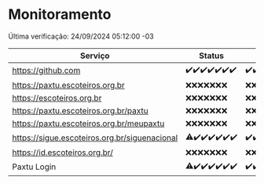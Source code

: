 # Monitoramento

Última verificação: 24/09/2024 05:12:00 -03

|Serviço|Status|Últimas 24h|
|---|---|---|
|https://github.com|<span title="2024-09-17: OK=24">✔️</span><span title="2024-09-18: OK=23">✔️</span><span title="2024-09-19: OK=23">✔️</span><span title="2024-09-20: OK=23">✔️</span><span title="2024-09-21: OK=23">✔️</span><span title="2024-09-22: OK=23">✔️</span><span title="2024-09-23: OK=8">✔️</span>|<span title="23/09/2024 06:09:00 -03 : 200">✔️</span><span title="23/09/2024 07:09:00 -03 : 200">✔️</span><span title="23/09/2024 08:07:00 -03 : 200">✔️</span><span title="23/09/2024 09:15:00 -03 : 200">✔️</span><span title="23/09/2024 10:17:00 -03 : 200">✔️</span><span title="23/09/2024 11:07:00 -03 : 200">✔️</span><span title="23/09/2024 12:08:00 -03 : 200">✔️</span><span title="23/09/2024 13:09:00 -03 : 200">✔️</span><span title="23/09/2024 14:07:00 -03 : 200">✔️</span><span title="23/09/2024 15:10:00 -03 : 200">✔️</span><span title="23/09/2024 16:06:00 -03 : 200">✔️</span><span title="23/09/2024 17:09:00 -03 : 200">✔️</span><span title="23/09/2024 18:07:00 -03 : 200">✔️</span><span title="23/09/2024 19:07:00 -03 : 200">✔️</span><span title="23/09/2024 20:07:00 -03 : 200">✔️</span><span title="23/09/2024 21:39:00 -03 : 200">✔️</span><span title="23/09/2024 23:11:00 -03 : 200">✔️</span><span title="24/09/2024 00:14:00 -03 : 200">✔️</span><span title="24/09/2024 01:10:00 -03 : 200">✔️</span><span title="24/09/2024 02:08:00 -03 : 200">✔️</span><span title="24/09/2024 03:12:00 -03 : 200">✔️</span><span title="24/09/2024 04:08:00 -03 : 200">✔️</span><span title="24/09/2024 05:12:00 -03 : 200">✔️</span>|
|https://paxtu.escoteiros.org.br|<span title="2024-09-17: Falhas=24">❌</span><span title="2024-09-18: Falhas=23">❌</span><span title="2024-09-19: Falhas=23">❌</span><span title="2024-09-20: Falhas=23">❌</span><span title="2024-09-21: Falhas=23">❌</span><span title="2024-09-22: Falhas=23">❌</span><span title="2024-09-23: Falhas=8">❌</span>|<span title="23/09/2024 06:09:00 -03 : 403">❌</span><span title="23/09/2024 07:09:00 -03 : 403">❌</span><span title="23/09/2024 08:07:00 -03 : 403">❌</span><span title="23/09/2024 09:15:00 -03 : 403">❌</span><span title="23/09/2024 10:17:00 -03 : 403">❌</span><span title="23/09/2024 11:07:00 -03 : 403">❌</span><span title="23/09/2024 12:08:00 -03 : 403">❌</span><span title="23/09/2024 13:09:00 -03 : 403">❌</span><span title="23/09/2024 14:07:00 -03 : 403">❌</span><span title="23/09/2024 15:10:00 -03 : 403">❌</span><span title="23/09/2024 16:06:00 -03 : 403">❌</span><span title="23/09/2024 17:09:00 -03 : 403">❌</span><span title="23/09/2024 18:07:00 -03 : 403">❌</span><span title="23/09/2024 19:07:00 -03 : 403">❌</span><span title="23/09/2024 20:07:00 -03 : 403">❌</span><span title="23/09/2024 21:39:00 -03 : 403">❌</span><span title="23/09/2024 23:11:00 -03 : 403">❌</span><span title="24/09/2024 00:14:00 -03 : 403">❌</span><span title="24/09/2024 01:10:00 -03 : 403">❌</span><span title="24/09/2024 02:08:00 -03 : 403">❌</span><span title="24/09/2024 03:12:00 -03 : 403">❌</span><span title="24/09/2024 04:08:00 -03 : 403">❌</span><span title="24/09/2024 05:12:00 -03 : 403">❌</span>|
|https://escoteiros.org.br|<span title="2024-09-17: Falhas=24">❌</span><span title="2024-09-18: Falhas=23">❌</span><span title="2024-09-19: Falhas=23">❌</span><span title="2024-09-20: Falhas=23">❌</span><span title="2024-09-21: Falhas=23">❌</span><span title="2024-09-22: Falhas=23">❌</span><span title="2024-09-23: Falhas=8">❌</span>|<span title="23/09/2024 06:09:00 -03 : 403">❌</span><span title="23/09/2024 07:09:00 -03 : 403">❌</span><span title="23/09/2024 08:07:00 -03 : 403">❌</span><span title="23/09/2024 09:15:00 -03 : 403">❌</span><span title="23/09/2024 10:17:00 -03 : 403">❌</span><span title="23/09/2024 11:07:00 -03 : 403">❌</span><span title="23/09/2024 12:08:00 -03 : 403">❌</span><span title="23/09/2024 13:09:00 -03 : 403">❌</span><span title="23/09/2024 14:07:00 -03 : 403">❌</span><span title="23/09/2024 15:10:00 -03 : 403">❌</span><span title="23/09/2024 16:06:00 -03 : 403">❌</span><span title="23/09/2024 17:09:00 -03 : 403">❌</span><span title="23/09/2024 18:07:00 -03 : 403">❌</span><span title="23/09/2024 19:07:00 -03 : 403">❌</span><span title="23/09/2024 20:07:00 -03 : 403">❌</span><span title="23/09/2024 21:39:00 -03 : 403">❌</span><span title="23/09/2024 23:11:00 -03 : 403">❌</span><span title="24/09/2024 00:14:00 -03 : 403">❌</span><span title="24/09/2024 01:10:00 -03 : 403">❌</span><span title="24/09/2024 02:08:00 -03 : 403">❌</span><span title="24/09/2024 03:12:00 -03 : 403">❌</span><span title="24/09/2024 04:08:00 -03 : 403">❌</span><span title="24/09/2024 05:12:00 -03 : 403">❌</span>|
|https://paxtu.escoteiros.org.br/paxtu|<span title="2024-09-17: Falhas=24">❌</span><span title="2024-09-18: Falhas=23">❌</span><span title="2024-09-19: Falhas=23">❌</span><span title="2024-09-20: Falhas=23">❌</span><span title="2024-09-21: Falhas=23">❌</span><span title="2024-09-22: Falhas=23">❌</span><span title="2024-09-23: Falhas=8">❌</span>|<span title="23/09/2024 06:09:00 -03 : 403">❌</span><span title="23/09/2024 07:09:00 -03 : 403">❌</span><span title="23/09/2024 08:07:00 -03 : 403">❌</span><span title="23/09/2024 09:15:00 -03 : 403">❌</span><span title="23/09/2024 10:17:00 -03 : 403">❌</span><span title="23/09/2024 11:07:00 -03 : 403">❌</span><span title="23/09/2024 12:08:00 -03 : 403">❌</span><span title="23/09/2024 13:09:00 -03 : 403">❌</span><span title="23/09/2024 14:07:00 -03 : 403">❌</span><span title="23/09/2024 15:10:00 -03 : 403">❌</span><span title="23/09/2024 16:06:00 -03 : 403">❌</span><span title="23/09/2024 17:09:00 -03 : 403">❌</span><span title="23/09/2024 18:07:00 -03 : 403">❌</span><span title="23/09/2024 19:07:00 -03 : 403">❌</span><span title="23/09/2024 20:07:00 -03 : 403">❌</span><span title="23/09/2024 21:39:00 -03 : 403">❌</span><span title="23/09/2024 23:11:00 -03 : 403">❌</span><span title="24/09/2024 00:14:00 -03 : 403">❌</span><span title="24/09/2024 01:10:00 -03 : 403">❌</span><span title="24/09/2024 02:08:00 -03 : 403">❌</span><span title="24/09/2024 03:12:00 -03 : 403">❌</span><span title="24/09/2024 04:08:00 -03 : 403">❌</span><span title="24/09/2024 05:12:00 -03 : 403">❌</span>|
|https://paxtu.escoteiros.org.br/meupaxtu|<span title="2024-09-17: Falhas=24">❌</span><span title="2024-09-18: Falhas=23">❌</span><span title="2024-09-19: Falhas=23">❌</span><span title="2024-09-20: Falhas=23">❌</span><span title="2024-09-21: Falhas=23">❌</span><span title="2024-09-22: Falhas=23">❌</span><span title="2024-09-23: Falhas=8">❌</span>|<span title="23/09/2024 06:09:00 -03 : 403">❌</span><span title="23/09/2024 07:09:00 -03 : 403">❌</span><span title="23/09/2024 08:07:00 -03 : 403">❌</span><span title="23/09/2024 09:15:00 -03 : 403">❌</span><span title="23/09/2024 10:17:00 -03 : 403">❌</span><span title="23/09/2024 11:07:00 -03 : 403">❌</span><span title="23/09/2024 12:08:00 -03 : 403">❌</span><span title="23/09/2024 13:09:00 -03 : 403">❌</span><span title="23/09/2024 14:07:00 -03 : 403">❌</span><span title="23/09/2024 15:10:00 -03 : 403">❌</span><span title="23/09/2024 16:06:00 -03 : 403">❌</span><span title="23/09/2024 17:09:00 -03 : 403">❌</span><span title="23/09/2024 18:07:00 -03 : 403">❌</span><span title="23/09/2024 19:07:00 -03 : 403">❌</span><span title="23/09/2024 20:07:00 -03 : 403">❌</span><span title="23/09/2024 21:39:00 -03 : 403">❌</span><span title="23/09/2024 23:11:00 -03 : 403">❌</span><span title="24/09/2024 00:14:00 -03 : 403">❌</span><span title="24/09/2024 01:10:00 -03 : 403">❌</span><span title="24/09/2024 02:08:00 -03 : 403">❌</span><span title="24/09/2024 03:12:00 -03 : 403">❌</span><span title="24/09/2024 04:08:00 -03 : 403">❌</span><span title="24/09/2024 05:12:00 -03 : 403">❌</span>|
|https://sigue.escoteiros.org.br/siguenacional|<span title="2024-09-17: OK=23, Falhas=1">⚠️</span><span title="2024-09-18: OK=23">✔️</span><span title="2024-09-19: OK=23">✔️</span><span title="2024-09-20: OK=23">✔️</span><span title="2024-09-21: OK=23">✔️</span><span title="2024-09-22: OK=23">✔️</span><span title="2024-09-23: OK=8">✔️</span>|<span title="23/09/2024 06:09:00 -03 : 200">✔️</span><span title="23/09/2024 07:09:00 -03 : 200">✔️</span><span title="23/09/2024 08:07:00 -03 : 200">✔️</span><span title="23/09/2024 09:15:00 -03 : 200">✔️</span><span title="23/09/2024 10:17:00 -03 : 200">✔️</span><span title="23/09/2024 11:07:00 -03 : 200">✔️</span><span title="23/09/2024 12:08:00 -03 : 200">✔️</span><span title="23/09/2024 13:09:00 -03 : 200">✔️</span><span title="23/09/2024 14:07:00 -03 : 200">✔️</span><span title="23/09/2024 15:10:00 -03 : 200">✔️</span><span title="23/09/2024 16:06:00 -03 : 200">✔️</span><span title="23/09/2024 17:09:00 -03 : 200">✔️</span><span title="23/09/2024 18:07:00 -03 : 200">✔️</span><span title="23/09/2024 19:07:00 -03 : 200">✔️</span><span title="23/09/2024 20:07:00 -03 : 200">✔️</span><span title="23/09/2024 21:39:00 -03 : 200">✔️</span><span title="23/09/2024 23:11:00 -03 : 200">✔️</span><span title="24/09/2024 00:14:00 -03 : 200">✔️</span><span title="24/09/2024 01:10:00 -03 : 200">✔️</span><span title="24/09/2024 02:08:00 -03 : 200">✔️</span><span title="24/09/2024 03:12:00 -03 : 200">✔️</span><span title="24/09/2024 04:08:00 -03 : 200">✔️</span><span title="24/09/2024 05:12:00 -03 : 200">✔️</span>|
|https://id.escoteiros.org.br/|<span title="2024-09-17: Falhas=24">❌</span><span title="2024-09-18: Falhas=23">❌</span><span title="2024-09-19: Falhas=23">❌</span><span title="2024-09-20: Falhas=23">❌</span><span title="2024-09-21: Falhas=23">❌</span><span title="2024-09-22: Falhas=23">❌</span><span title="2024-09-23: Falhas=8">❌</span>|<span title="23/09/2024 06:09:00 -03 : 403">❌</span><span title="23/09/2024 07:09:00 -03 : 403">❌</span><span title="23/09/2024 08:07:00 -03 : 403">❌</span><span title="23/09/2024 09:15:00 -03 : 403">❌</span><span title="23/09/2024 10:17:00 -03 : 403">❌</span><span title="23/09/2024 11:07:00 -03 : 403">❌</span><span title="23/09/2024 12:08:00 -03 : 403">❌</span><span title="23/09/2024 13:09:00 -03 : 403">❌</span><span title="23/09/2024 14:07:00 -03 : 403">❌</span><span title="23/09/2024 15:10:00 -03 : 403">❌</span><span title="23/09/2024 16:06:00 -03 : 403">❌</span><span title="23/09/2024 17:09:00 -03 : 403">❌</span><span title="23/09/2024 18:07:00 -03 : 403">❌</span><span title="23/09/2024 19:07:00 -03 : 403">❌</span><span title="23/09/2024 20:07:00 -03 : 403">❌</span><span title="23/09/2024 21:39:00 -03 : 403">❌</span><span title="23/09/2024 23:11:00 -03 : 403">❌</span><span title="24/09/2024 00:14:00 -03 : 403">❌</span><span title="24/09/2024 01:10:00 -03 : 403">❌</span><span title="24/09/2024 02:08:00 -03 : 403">❌</span><span title="24/09/2024 03:12:00 -03 : 403">❌</span><span title="24/09/2024 04:08:00 -03 : 403">❌</span><span title="24/09/2024 05:12:00 -03 : 403">❌</span>|
|Paxtu Login|<span title="2024-09-17: OK=23, Falhas=1">⚠️</span><span title="2024-09-18: OK=23">✔️</span><span title="2024-09-19: OK=23">✔️</span><span title="2024-09-20: OK=23">✔️</span><span title="2024-09-21: OK=23">✔️</span><span title="2024-09-22: OK=23">✔️</span><span title="2024-09-23: OK=8">✔️</span>|<span title="23/09/2024 06:09:00 -03 : 200">✔️</span><span title="23/09/2024 07:09:00 -03 : 200">✔️</span><span title="23/09/2024 08:07:00 -03 : 200">✔️</span><span title="23/09/2024 09:15:00 -03 : 200">✔️</span><span title="23/09/2024 10:17:00 -03 : 200">✔️</span><span title="23/09/2024 11:07:00 -03 : 200">✔️</span><span title="23/09/2024 12:08:00 -03 : 200">✔️</span><span title="23/09/2024 13:09:00 -03 : 200">✔️</span><span title="23/09/2024 14:07:00 -03 : 200">✔️</span><span title="23/09/2024 15:10:00 -03 : 200">✔️</span><span title="23/09/2024 16:06:00 -03 : 200">✔️</span><span title="23/09/2024 17:09:00 -03 : 200">✔️</span><span title="23/09/2024 18:07:00 -03 : 200">✔️</span><span title="23/09/2024 19:07:00 -03 : 200">✔️</span><span title="23/09/2024 20:07:00 -03 : 200">✔️</span><span title="23/09/2024 21:39:00 -03 : 200">✔️</span><span title="23/09/2024 23:11:00 -03 : 200">✔️</span><span title="24/09/2024 00:14:00 -03 : 200">✔️</span><span title="24/09/2024 01:10:00 -03 : 200">✔️</span><span title="24/09/2024 02:08:00 -03 : 200">✔️</span><span title="24/09/2024 03:12:00 -03 : 200">✔️</span><span title="24/09/2024 04:08:00 -03 : 200">✔️</span><span title="24/09/2024 05:12:00 -03 : 200">✔️</span>|
